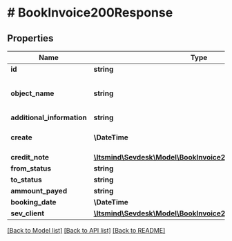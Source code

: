 # # BookInvoice200Response

## Properties

Name | Type | Description | Notes
------------ | ------------- | ------------- | -------------
**id** | **string** |  | [optional]
**object_name** | **string** | Internal object name which is &#39;InvoiceLog&#39;. | [optional]
**additional_information** | **string** |  | [optional]
**create** | **\DateTime** | Date of email creation | [optional]
**credit_note** | [**\Itsmind\Sevdesk\Model\BookInvoice200ResponseCreditNote**](BookInvoice200ResponseCreditNote.md) |  | [optional]
**from_status** | **string** |  | [optional]
**to_status** | **string** |  | [optional]
**ammount_payed** | **string** |  | [optional]
**booking_date** | **\DateTime** |  | [optional]
**sev_client** | [**\Itsmind\Sevdesk\Model\BookInvoice200ResponseSevClient**](BookInvoice200ResponseSevClient.md) |  | [optional]

[[Back to Model list]](../../README.md#models) [[Back to API list]](../../README.md#endpoints) [[Back to README]](../../README.md)

